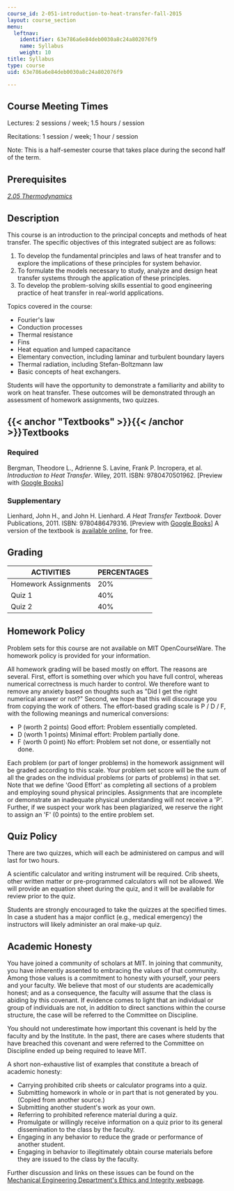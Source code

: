 ```yaml
---
course_id: 2-051-introduction-to-heat-transfer-fall-2015
layout: course_section
menu:
  leftnav:
    identifier: 63e786a6e84deb0030a8c24a802076f9
    name: Syllabus
    weight: 10
title: Syllabus
type: course
uid: 63e786a6e84deb0030a8c24a802076f9

---
```


Course Meeting Times
--------------------

Lectures: 2 sessions / week; 1.5 hours / session

Recitations: 1 session / week; 1 hour / session

Note: This is a half-semester course that takes place during the second half of the term.

Prerequisites
-------------

[_2.05 Thermodynamics_](http://student.mit.edu/catalog/m2a.html#2.05)

Description
-----------

This course is an introduction to the principal concepts and methods of heat transfer. The specific objectives of this integrated subject are as follows:

1.  To develop the fundamental principles and laws of heat transfer and to explore the implications of these principles for system behavior.
2.  To formulate the models necessary to study, analyze and design heat transfer systems through the application of these principles.
3.  To develop the problem-solving skills essential to good engineering practice of heat transfer in real-world applications.

Topics covered in the course:

*   Fourier's law
*   Conduction processes
*   Thermal resistance
*   Fins
*   Heat equation and lumped capacitance
*   Elementary convection, including laminar and turbulent boundary layers
*   Thermal radiation, including Stefan-Boltzmann law
*   Basic concepts of heat exchangers.

Students will have the opportunity to demonstrate a familiarity and ability to work on heat transfer. These outcomes will be demonstrated through an assessment of homework assignments, two quizzes.

{{< anchor "Textbooks" >}}{{< /anchor >}}Textbooks
--------------------------------------------------

### Required

Bergman, Theodore L., Adrienne S. Lavine, Frank P. Incropera, et al. _Introduction to Heat Transfer_. Wiley, 2011. ISBN: 9780470501962. \[Preview with [Google Books](http://books.google.com/books?id=YBaNaLurTD4C&pg=PAfrontcover)\]

### Supplementary

Lienhard, John H., and John H. Lienhard. _A Heat Transfer Textbook_. Dover Publications, 2011. ISBN: 9780486479316. \[Preview with [Google Books](http://books.google.com/books?id=P8iV6IjNtI8C&pg=PAfrontcover)\] A version of the textbook is [available online](http://web.mit.edu/lienhard/www/ahtt.html), for free.

Grading
-------

| ACTIVITIES | PERCENTAGES |
| --- | --- |
| Homework Assignments | 20% |
| Quiz 1 | 40% |
| Quiz 2 | 40% 

Homework Policy
---------------

Problem sets for this course are not available on MIT OpenCourseWare. The homework policy is provided for your information.

All homework grading will be based mostly on effort. The reasons are several. First, effort is something over which you have full control, whereas numerical correctness is much harder to control. We therefore want to remove any anxiety based on thoughts such as "Did I get the right numerical answer or not?" Second, we hope that this will discourage you from copying the work of others. The effort-based grading scale is P / D / F, with the following meanings and numerical conversions:

*   P (worth 2 points) Good effort: Problem essentially completed.
*   D (worth 1 points) Minimal effort: Problem partially done.
*   F (worth 0 point) No effort: Problem set not done, or essentially not done.

Each problem (or part of longer problems) in the homework assignment will be graded according to this scale. Your problem set score will be the sum of all the grades on the individual problems (or parts of problems) in that set. Note that we define 'Good Effort' as completing all sections of a problem and employing sound physical principles. Assignments that are incomplete or demonstrate an inadequate physical understanding will not receive a 'P'. Further, if we suspect your work has been plagiarized, we reserve the right to assign an 'F' (0 points) to the entire problem set.

Quiz Policy
-----------

There are two quizzes, which will each be administered on campus and will last for two hours.

A scientific calculator and writing instrument will be required. Crib sheets, other written matter or pre-programmed calculators will not be allowed. We will provide an equation sheet during the quiz, and it will be available for review prior to the quiz.

Students are strongly encouraged to take the quizzes at the specified times. In case a student has a major conflict (e.g., medical emergency) the instructors will likely administer an oral make-up quiz.

Academic Honesty
----------------

You have joined a community of scholars at MIT. In joining that community, you have inherently assented to embracing the values of that community. Among those values is a commitment to honesty with yourself, your peers and your faculty. We believe that most of our students are academically honest; and as a consequence, the faculty will assume that the class is abiding by this covenant. If evidence comes to light that an individual or group of individuals are not, in addition to direct sanctions within the course structure, the case will be referred to the Committee on Discipline.

You should not underestimate how important this covenant is held by the faculty and by the Institute. In the past, there are cases where students that have breached this covenant and were referred to the Committee on Discipline ended up being required to leave MIT.

A short non-exhaustive list of examples that constitute a breach of academic honesty:

*   Carrying prohibited crib sheets or calculator programs into a quiz.
*   Submitting homework in whole or in part that is not generated by you. (Copied from another source.)
*   Submitting another student's work as your own.
*   Referring to prohibited reference material during a quiz.
*   Promulgate or willingly receive information on a quiz prior to its general dissemination to the class by the faculty.
*   Engaging in any behavior to reduce the grade or performance of another student.
*   Engaging in behavior to illegitimately obtain course materials before they are issued to the class by the faculty.

Further discussion and links on these issues can be found on the [Mechanical Engineering Department's Ethics and Integrity webpage](http://meche.mit.edu/ethics).